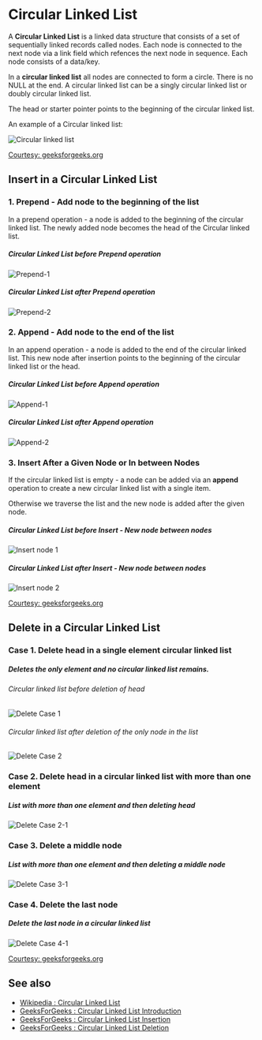# Circular Linked List

A **Circular Linked List** is a linked data structure that consists of a set of sequentially linked records called nodes. Each node 
is connected to the next node via a link field which refences the next node in sequence. Each node consists of a data/key.

In a **circular linked list** all nodes are connected to form a circle. There is no NULL at the end. A circular linked list can be a singly circular linked list or doubly circular linked list.

The head or starter pointer points to the beginning of the circular linked list.

An example of a Circular linked list:

![Circular linked list](https://cdncontribute.geeksforgeeks.org/wp-content/uploads/CircularLinkeList.png)

[Courtesy: geeksforgeeks.org](https://www.geeksforgeeks.org/circular-linked-list/)

## Insert in a Circular Linked List

### 1. Prepend - Add node to the beginning of the list

In a prepend operation - a node is added to the beginning of the circular linked list. The newly added node becomes the head of the Circular linked list.

##### Circular Linked List before Prepend operation

![Prepend-1](https://media.geeksforgeeks.org/wp-content/uploads/CircularSinglyLinkedlist-4.png)

##### Circular Linked List after Prepend operation

![Prepend-2](https://media.geeksforgeeks.org/wp-content/uploads/CircularSinglLinkedList5.png)

### 2. Append - Add node to the end of the list

In an append operation - a node is added to the end of the circular linked list. This new node after insertion points to the beginning of the circular linked list or the head.

##### Circular Linked List before Append operation

![Append-1](https://media.geeksforgeeks.org/wp-content/uploads/CircularSinglyLinkedlist-6.png)

##### Circular Linked List after Append operation

![Append-2](https://media.geeksforgeeks.org/wp-content/uploads/CircularSinglyLinkedlist-7.png)

### 3. Insert After a Given Node or In between Nodes

If the circular linked list is empty - a node can be added via an **append** operation to create a new circular linked list with a single item.

Otherwise we traverse the list and the new node is added after the given node.

##### Circular Linked List before Insert - New node between nodes 
![Insert node 1](https://media.geeksforgeeks.org/wp-content/uploads/circularll-1.png)

##### Circular Linked List after Insert - New node between nodes 
![Insert node 2](https://media.geeksforgeeks.org/wp-content/uploads/CircularSinglyLinkedList9.png)

[Courtesy: geeksforgeeks.org](https://www.geeksforgeeks.org/circular-singly-linked-list-insertion/)

## Delete in a Circular Linked List

### Case 1. Delete head in a single element circular linked list

##### Deletes the only element and no circular linked list remains.

###### Circular linked list before deletion of head
![Delete Case 1](https://media.geeksforgeeks.org/wp-content/uploads/CircularSinglyLinkedList3.png)

###### Circular linked list after deletion of the only node in the list
![Delete Case 2](https://media.geeksforgeeks.org/wp-content/uploads/CircularSinglyLinkedList2.png)

### Case 2. Delete head in a circular linked list with more than one element

##### List with more than one element and then deleting head
![Delete Case 2-1](https://cdncontribute.geeksforgeeks.org/wp-content/uploads/CircularDeleteFirstNode.png)

### Case 3. Delete a middle node

##### List with more than one element and then deleting a middle node
![Delete Case 3-1](https://cdncontribute.geeksforgeeks.org/wp-content/uploads/DeleteAtIndexCLL.png)

### Case 4. Delete the last node 

##### Delete the last node in a circular linked list
![Delete Case 4-1](https://cdncontribute.geeksforgeeks.org/wp-content/uploads/CircularDeleteLastNode.png)

[Courtesy: geeksforgeeks.org](https://www.geeksforgeeks.org/delete-a-node-in-a-Circular-linked-list/)

## See also

- [Wikipedia : Circular Linked List](https://en.wikipedia.org/wiki/Linked_list#Circular_linked_list)
- [GeeksForGeeks : Circular Linked List Introduction](https://www.geeksforgeeks.org/circular-linked-list/)
- [GeeksForGeeks : Circular Linked List Insertion](https://www.geeksforgeeks.org/circular-singly-linked-list-insertion/)
- [GeeksForGeeks : Circular Linked List Deletion ](https://www.geeksforgeeks.org/deletion-at-different-positions-in-a-circular-linked-list/)
